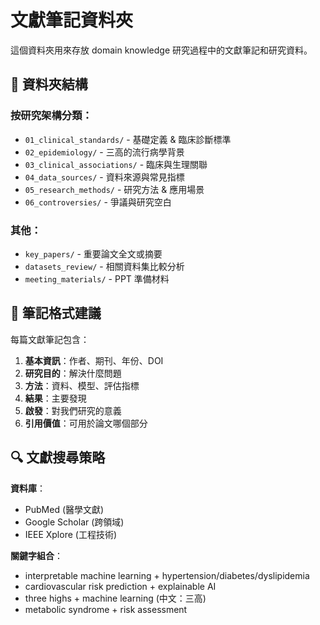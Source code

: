 # 文獻筆記資料夾

這個資料夾用來存放 domain knowledge 研究過程中的文獻筆記和研究資料。

## 📂 資料夾結構

### 按研究架構分類：
- `01_clinical_standards/` - 基礎定義 & 臨床診斷標準
- `02_epidemiology/` - 三高的流行病學背景
- `03_clinical_associations/` - 臨床與生理關聯
- `04_data_sources/` - 資料來源與常見指標
- `05_research_methods/` - 研究方法 & 應用場景
- `06_controversies/` - 爭議與研究空白

### 其他：
- `key_papers/` - 重要論文全文或摘要
- `datasets_review/` - 相關資料集比較分析
- `meeting_materials/` - PPT 準備材料

## 📝 筆記格式建議

每篇文獻筆記包含：
1. **基本資訊**：作者、期刊、年份、DOI
2. **研究目的**：解決什麼問題
3. **方法**：資料、模型、評估指標
4. **結果**：主要發現
5. **啟發**：對我們研究的意義
6. **引用價值**：可用於論文哪個部分

## 🔍 文獻搜尋策略

**資料庫**：
- PubMed (醫學文獻)
- Google Scholar (跨領域)
- IEEE Xplore (工程技術)

**關鍵字組合**：
- interpretable machine learning + hypertension/diabetes/dyslipidemia
- cardiovascular risk prediction + explainable AI
- three highs + machine learning (中文：三高)
- metabolic syndrome + risk assessment